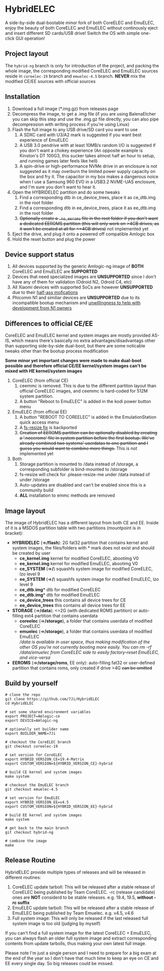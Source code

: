 # HybridELEC
A side-by-side dual-bootable minor fork of both CoreELEC and EmuELEC, enjoy the beauty of both CoreELEC and EmuELEC without continously eject and insert different SD cards/USB drive! Switch the OS with simple one-click GUI operation!

## Project layout
The ``hybrid-ng`` branch is only for introduction of the project, and packing the whole image, the corresponding modified CoreELEC and EmuELEC sources reside in ``coreelec-19`` branch and ``emuelec-4.5`` branch. **NEVER** mix the modified CE/EE sources with official sources

## Installation
1. Download a full image (*.img.gz) from releases page
2. Decompress the image, to get a .img file (if you are using BalenaEtcher you can skip this step and use the .img.gz file directly, you can also pipe decompression with writing process if you're using Linux)
2. Flash the full image to any USB drive/SD card you want to use  
    1. A SDXC card with U3/A2 mark is suggested if you want best experience of EmuELEC
    2. A USB 3.0 pendrive with at least 10MB/s random I/O is suggested if you don't want a chokey experience (An opposite example is Kinston's DT 100G3, this sucker takes almost half an hour to setup, and running games later feels like hell)
    3. A spin-drive or high-performance NVMe drive in an enclosure is not suggested as it may overburn the limited power supply capacity on the box and fry it. The capacitor in my box makes a dangerous noice when I use a Samsung 960 EVO in a USB3.2 NVME-UAS enclosure, and I'm sure you don't want to hear it.
4. Open the HYBRIDELEC partition and do some tweaks
    1. Find a corresponding dtb in ce_device_trees, place it as ce_dtb.img in the root folder
    2. Find a corresponding dtb in ee_device_trees, place it as ee_dtb.img in the root folder
    3. ~~Optionally create a ``.no_eeroms`` file in the root folder if you don't want a dedicated EEROMS partition (this will only work on >4GB drives, as it won't be created at all for <=4GB drives)~~ not implemented yet
5. Eject the drive, and plug it onto a powered off compatible Amlogic box
6. Hold the reset button and plug the power


## Device support status
1. All devices supported by the generic Amlogic-ng image of **BOTH** CoreELEC and EmuELEC are **SUPPORTED**
2. Devices that need specialized images are **UNSUPPORTED** since I don't have any of them for validation (Odroid N2, Odroid C4, etc)
3. All Xiaomi devices with supported SoCs are however **UNSUPPORTED** due to their [half-ass mofications](https://github.com/7Ji/ampart/issues/1)
4. Phicomm N1 and similiar devices are **UNSUPPORTED** due to its incompatible bootup mechanism and [unwillingness to help with development from N1 owners](https://emuelec.discourse.group/t/unable-to-boot-emuelec-4-5-on-phicomm-n1-s905d/1137/18)


## Differences to official CE/EE
CoreELEC and EmuELEC kernel and system images are mostly provided AS-IS, which means there's basically no extra advantages/disadvantags other than supporting side-by-side dual-boot, but there are some noticable tweaks other than the bootup process modification

**Some minor yet important changes were made to make dual-boot possible and therefore official CE/EE kernel/system images can't be mixed with HE kernel/system images**
1. CoreELEC (from official CE)
    1. ceemmc is removed. This is due to the different partiton layout than official CoreELEC images, and ceemmc is hard-coded for 512M system partition. 
    2. A button "Reboot to EmuELEC" is added in the kodi power button menu
2. EmuELEC (from official EE)
    1. A button "REBOOT TO COREELEC" is added in the EmulationStation quick access menu
    2. A [fs-resize fix](https://github.com/EmuELEC/EmuELEC/commit/bf4536c55951820dc30eee8d4232550799bb962d) is backported
    3. ~~Creation of EEROMS partition can be optionally disabled by creating a '.noeeroms' file in system partition before the first bootup. We've already combined two systems' userdatas to one partition and I guess you would want to combine more things.~~ This is not implemented yet
3. Both
    1. Storage partition is mounted to /data instead of /storage, a corresponding subfolder is bind-mounted to /storage
    2. fs-resize will check for .please-resize-me under /data instead of under /storage
    3. Auto-updates are disabled and can't be enabled since this is a community build
    3. **ALL** installation to emmc methods are removed


## Image layout
The image of HybridELEC has a different layout from both CE and EE. Inside of it is a MSDOS partition table with two partitions (mountpoint is in bracket):
- **HYBRIDELEC** (=>**/flash**): 2G fat32 partition that contains kernel and system images, the files/folders with * mark does not exist and should be created by user
    - **ce_kernel.img** kernel for modified CoreELEC, abootimg V0
    - **ee_kernel.img** kernel for modified EmuELEC, abootimg V0
    - **ce_SYSTEM** (=>**/**) squashfs system image for modified CoreELEC, lzo level 9
    - **ee_SYSTEM** (=>**/**) squashfs system image for modified EmuELEC, lzo level 9
    - **ce_dtb.img*** dtb for modified CoreELEC
    - **ee_dtb.img*** dtb for modified EmuELEC
    - **ce_device_trees** this contains all device trees for CE
    - **ee_device_trees** this contains all device trees for EE
 - **STORAGE** (=>**/data**): <=2G (with dedicated ROMS partition) or auto-filling ext4 partition that contains userdata
    - **coreelec** (=>**/storage**), a folder that contains userdata of modified CoreELEC
    - **emuelec** (=>**/storage**), a folder that contains userdata of modified EmuELEC  
    */data is available in user space, thus making modification of the other OS you're not currently booting more easily. You can rm -rf /data/emuelec from CoreELEC side to easily factory-reset EmuELEC, and vice-versa*
 - **EEROMS** (=>**/storage/roms**, EE only): auto-filling fat32 or user-defined partition that contains roms, only created if drive >4G ~~can be omitted~~


## Build by yourself
````
# clone the repo
git clone https://github.com/7Ji/HybridELEC
cd HybridELEC

# set some shared environment variables
export PROJECT=Amlogic-ce
export DEVICE=Amlogic-ng

# optionally set builder name
export BUILDER_NAME=7Ji

# checkout the CoreELEC branch
git checkout coreelec-19

# set version for CoreELEC
export HYBRID_VERSION_CE=19.4-Matrix
export CUSTOM_VERSION=${HYBRID_VERSION_CE}-hybrid

# build CE kernel and system images
make system

# checkout the EmuELEC branch
git checkout emuelec-4.5

# set version for EmuELEC
export HYBRID_VERSION_EE=v4.5
export CUSTOM_VERSION=${HYBRID_VERSION_EE}-hybrid

# build EE kernel and system images
make system

# get back to the main branch
git checkout hybrid-ng

# combine the image
make
````



## Release Routine
HybridELEC provide multiple types of releases and will be released in different routines: 

1. CoreELEC update tarboll: This will be released after a stable release of CoreELEC being published by Team CoreELEC. -rc (release candidate) ones are **NOT** considerd to be stable releases. e.g. 19.4, 19.5, **without -rc suffix**  
2. EmuELEC update tarboll: This will be released after a stable release of EmuELEC being published by Team Emuelec. e.g. v4.5, v4.6
3. Full system image: This will only be released if the last released full system image is too old (judging by myself)

If you can't find a full system image for the latest CoreELEC + EmuELEC, you can always flash an older full system image and extract corresponding contents from update tarbolls, thus making your own latest full image.

Please note I'm just a single person and I need to prepare for a big exam at the end of the year so I don't have that much time to keep an eye on CE and EE every single day. So big releases could be missed.